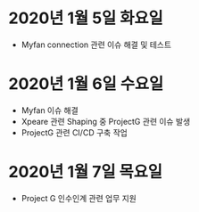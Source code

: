
# 2020년 1월 5일 화요일 

- Myfan connection 관련 이슈 해결 및 테스트

# 2020년 1월 6일 수요일 

- Myfan 이슈 해결
- Xpeare 관련 Shaping 중 ProjectG 관련 이슈 발생 
- ProjectG 관련 CI/CD 구축 작업 

# 2020년 1월 7일 목요일

- Project G 인수인계 관련 업무 지원 
